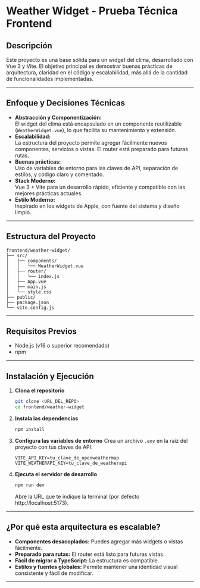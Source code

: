 # Weather Widget - Prueba Técnica Frontend

## Descripción

Este proyecto es una base sólida para un widget del clima, desarrollado con Vue 3 y Vite. El objetivo principal es demostrar buenas prácticas de arquitectura, claridad en el código y escalabilidad, más allá de la cantidad de funcionalidades implementadas.

---

## Enfoque y Decisiones Técnicas

- **Abstracción y Componentización:**  
  El widget del clima está encapsulado en un componente reutilizable (`WeatherWidget.vue`), lo que facilita su mantenimiento y extensión.
- **Escalabilidad:**  
  La estructura del proyecto permite agregar fácilmente nuevos componentes, servicios o vistas. El router está preparado para futuras rutas.
- **Buenas prácticas:**  
  Uso de variables de entorno para las claves de API, separación de estilos, y código claro y comentado.
- **Stack Moderno:**  
  Vue 3 + Vite para un desarrollo rápido, eficiente y compatible con las mejores prácticas actuales.
- **Estilo Moderno:**  
  Inspirado en los widgets de Apple, con fuente del sistema y diseño limpio.

---

## Estructura del Proyecto

```
frontend/weather-widget/
├── src/
│   ├── components/
│   │   └── WeatherWidget.vue
│   ├── router/
│   │   └── index.js
│   ├── App.vue
│   ├── main.js
│   └── style.css
├── public/
├── package.json
└── vite.config.js
```

---

## Requisitos Previos

- Node.js (v16 o superior recomendado)
- npm

---

## Instalación y Ejecución

1. **Clona el repositorio**
   ```bash
   git clone <URL_DEL_REPO>
   cd frontend/weather-widget
   ```

2. **Instala las dependencias**
   ```bash
   npm install
   ```

3. **Configura las variables de entorno**
   Crea un archivo `.env` en la raíz del proyecto con tus claves de API:
   ```
   VITE_API_KEY=tu_clave_de_openweathermap
   VITE_WEATHERAPI_KEY=tu_clave_de_weatherapi
   ```

4. **Ejecuta el servidor de desarrollo**
   ```bash
   npm run dev
   ```
   Abre la URL que te indique la terminal (por defecto http://localhost:5173).

---

## ¿Por qué esta arquitectura es escalable?

- **Componentes desacoplados:** Puedes agregar más widgets o vistas fácilmente.
- **Preparado para rutas:** El router está listo para futuras vistas.
- **Fácil de migrar a TypeScript:** La estructura es compatible.
- **Estilos y fuentes globales:** Permite mantener una identidad visual consistente y fácil de modificar.

---
